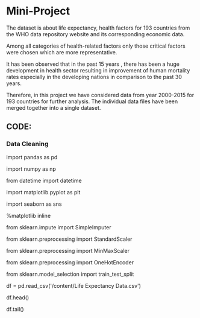 # Mini-Project

The dataset is about life expectancy, health factors for 193 countries from the  WHO data repository website and its corresponding economic data. 

Among all categories of health-related factors only those critical factors were chosen which are more representative.

It has been observed that in the past 15 years , there has been a huge development in health sector resulting in improvement of human mortality rates especially in the developing nations in comparison to the past 30 years.

Therefore, in this project we have considered data from year 2000-2015 for 193 countries for further analysis. The individual data files have been merged together into a single dataset. 

## CODE:

### Data Cleaning

import pandas as pd

import numpy as np

from datetime import datetime

import matplotlib.pyplot as plt

import seaborn as sns

%matplotlib inline

from sklearn.impute import SimpleImputer 

from sklearn.preprocessing import StandardScaler

from sklearn.preprocessing import MinMaxScaler

from sklearn.preprocessing import OneHotEncoder

from sklearn.model_selection import train_test_split

df = pd.read_csv('/content/Life Expectancy Data.csv')

df.head()

df.tail()

